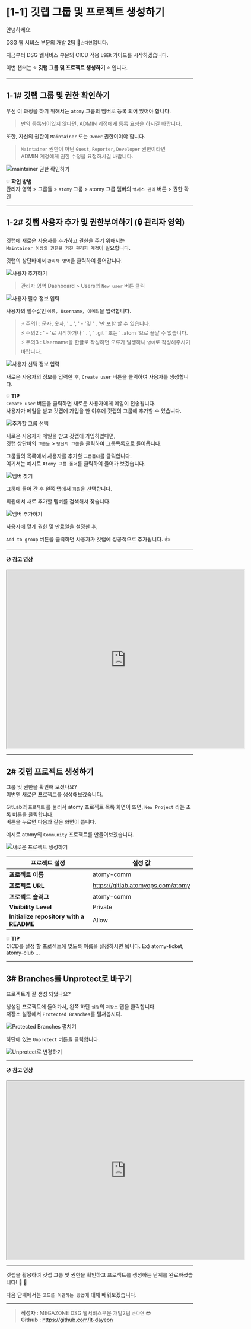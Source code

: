 # [1-1] 깃랩 그룹 및 프로젝트 생성하기

안녕하세요.  

DSG 웹 서비스 부문의 개발 2팀 :beginner:`손다연`입니다.

지금부터 DSG 웹서비스 부문의 CICD 적용 `USER` 가이드를 시작하겠습니다.  

이번 챕터는 :star: **깃랩 그룹 및 프로젝트 생성하기** :star: 입니다.

---

## 1-1# 깃랩 그룹 및 권한 확인하기

우선 이 과정을 하기 위해서는 `atomy` 그룹의 멤버로 등록 되어 있어야 합니다.  
> 만약 등록되어있지 않다면, ADMIN 계정에게 등록 요청을 하시길 바랍니다.    

또한, 자신의 권한이 `Maintainer` 또는 `Owner` 권한이여야 합니다.  

> `Maintainer` 권한이 아닌 `Guest`, `Reporter`, `Developer` 권한이라면  
> ADMIN 계정에게 권한 수정을 요청하시길 바랍니다. 

![maintainer 권한 확인하기](https://user-images.githubusercontent.com/54167990/64935965-a19eb800-d88e-11e9-9d36-7c93d64352a3.PNG)

:bulb: **확인 방법**    
관리자 영역 > 그룹들 > `atomy` 그룹 > atomy 그룹 멤버의 `액서스 관리` 버튼 > 권한 확인

---

## 1-2# 깃랩 사용자 추가 및 권한부여하기 (:lock: 관리자 영역)

깃랩에 새로운 사용자를 추가하고 권한을 주기 위해서는     
`Maintainer 이상의 권한을 가진 관리자 계정`이 필요합니다.

깃랩의 상단바에서 `관리자 영역`을 클릭하여 들어갑니다.

![사용자 추가하기](https://user-images.githubusercontent.com/54167990/73903761-402ec280-48dd-11ea-9d9e-984abef2deb1.png)

> 관리자 영역 Dashboard > Users의 `New user` 버튼 클릭    

![사용자 필수 정보 입력](https://user-images.githubusercontent.com/54167990/73903965-dcf16000-48dd-11ea-87a3-75ffa7c20fce.png)

사용자의 필수값인 `이름, Username, 이메일`을 입력합니다.    

> :zap: 주의1 : 문자, 숫자, ' _ ', ' - '및 ' . '만 포함 할 수 있습니다.       
> :zap: 주의2 : ' - '로 시작하거나 ' . ', ' .git ' 또는 ' .atom '으로 끝날 수 없습니다.                  
> :zap: 주의3 : Username을 한글로 작성하면 오류가 발생하니 `영어`로 작성해주시기 바랍니다.

![사용자 선택 정보 입력](https://user-images.githubusercontent.com/54167990/73904153-86385600-48de-11ea-8888-40b795a7b8b3.png)

새로운 사용자의 정보를 입력한 후, `Create user` 버튼을 클릭하여 사용자를 생성합니다.

:bulb: **TIP**  
`Create user` 버튼을 클릭하면 새로운 사용자에게 메일이 전송됩니다.   
사용자가 메일을 받고 깃랩에 가입을 한 이후에 깃랩의 그룹에 추가할 수 있습니다.


![추가할 그룹 선택](https://user-images.githubusercontent.com/54167990/73904328-0e1e6000-48df-11ea-9945-49e6eeaccaf7.png)

새로운 사용자가 메일을 받고 깃랩에 가입하였다면,    
깃랩 상단바의 `그룹들` > `당신의 그룹`을 클릭하여 그룹목록으로 들어옵니다.

그룹들의 목록에서 사용자를 추가할 `그룹폴더`를 클릭합니다.    
여기서는 예시로 `Atomy 그룹 폴더`를 클릭하여 들어가 보겠습니다.  

![멤버 찾기](https://user-images.githubusercontent.com/54167990/73904478-8f75f280-48df-11ea-9c78-c66bce543fe5.png)

그룹에 들어 간 후 왼쪽 탭에서 `회원`을 선택합니다.      

회원에서 새로 추가할 멤버를 검색해서 찾습니다.   

![멤버 추가하기](https://user-images.githubusercontent.com/54167990/73904600-e54a9a80-48df-11ea-8171-bd3883bbe5c6.png)

사용자에 맞게 권한 및 만료일을 설정한 후,

`Add to group` 버튼을 클릭하면 사용자가 깃랩에 성공적으로 추가됩니다. :thumbsup:

---

:cd: **참고 영상**
<iframe src="https://drive.google.com/file/d/11nHGwZBb7bk_zka9y5uKo6Vm2sFR0ObR/preview" width="640" height="480"></iframe>

---
## 2# 깃랩 프로젝트 생성하기

그룹 및 권한을 확인해 보셨나요?    
이번엔 새로운 프로젝트를 생성해보겠습니다.

GitLab의 `프로젝트` 를 눌러서 atomy 프로젝트 목록 화면이 뜨면, `New Project` 라는 초록 버튼을 클릭합니다.      
버튼을 누르면 다음과 같은 화면이 뜹니다.      

예시로 atomy의 `Community` 프로젝트를 만들어보곘습니다.

![새로운 프로젝트 생성하기](https://user-images.githubusercontent.com/54167990/64936553-871a0e00-d891-11e9-8224-efc9e212ffab.PNG)

프로젝트 설정 | 설정 값 
--- | ---
**프로젝트 이름** | atomy-comm 
**프로젝트 URL** | https://gitlab.atomyops.com/atomy  
**프로젝트 슬러그** | atomy-comm
**Visibility Level** | Private
**Initialize repository with a README**  | Allow


:bulb: **TIP**    
CICD를 설정 할 프로젝트에 맞도록 이름을 설정하시면 됩니다. Ex) atomy-ticket, atomy-club ...

---

## 3# Branches를 Unprotect로 바꾸기 

프로젝트가 잘 생성 되었나요?  

생성된 프로젝트에 들어가서, 왼쪽 하단 `설정`의 `저장소` 탭을 클릭합니다.   
저장소 설정에서 `Protected Branches`를 펼쳐봅시다.    

![Protected Branches 펼치기](https://user-images.githubusercontent.com/54167990/64938717-cc423e00-d899-11e9-8e21-1d1b6a42783a.PNG)

하단에 있는 `Unprotect` 버튼을 클릭합니다.

![Unprotect로 변경하기](https://user-images.githubusercontent.com/54167990/64937490-69e73e80-d895-11e9-8a3d-e83293a89256.png)

---

:cd: **참고 영상**    
<iframe src="https://drive.google.com/file/d/1AJWmm7rftx_DpdMtSRV32ReIMWbZ8p4W/preview" width="640" height="480"></iframe> 

---

깃랩을 활용하여 깃랩 그룹 및 권한을 확인하고 프로젝트를 생성하는 단계를 완료하셨습니다!   :clap:  :clap:  

다음 단계에서는 `코드를 이관하는 방법`에 대해 배워보겠습니다.  

---

> **작성자** : MEGAZONE DSG 웹서비스부문 개발2팀 `손다연` :sunglasses:            
> **Github** : https://github.com/It-dayeon
